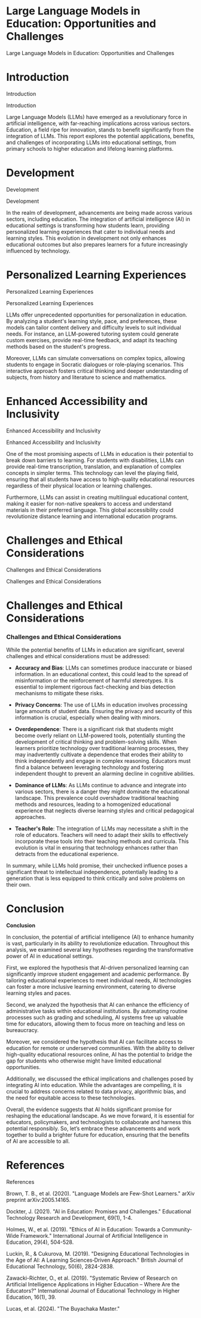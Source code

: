 # Large Language Models in Education: Opportunities and Challenges

Large Language Models in Education: Opportunities and Challenges

# Introduction

Introduction

Introduction

Large Language Models (LLMs) have emerged as a revolutionary force in artificial intelligence, with far-reaching implications across various sectors. Education, a field ripe for innovation, stands to benefit significantly from the integration of LLMs. This report explores the potential applications, benefits, and challenges of incorporating LLMs into educational settings, from primary schools to higher education and lifelong learning platforms.

# Development

Development

Development 

In the realm of development, advancements are being made across various sectors, including education. The integration of artificial intelligence (AI) in educational settings is transforming how students learn, providing personalized learning experiences that cater to individual needs and learning styles. This evolution in development not only enhances educational outcomes but also prepares learners for a future increasingly influenced by technology.

# Personalized Learning Experiences

Personalized Learning Experiences

Personalized Learning Experiences

LLMs offer unprecedented opportunities for personalization in education. By analyzing a student's learning style, pace, and preferences, these models can tailor content delivery and difficulty levels to suit individual needs. For instance, an LLM-powered tutoring system could generate custom exercises, provide real-time feedback, and adapt its teaching methods based on the student's progress.

Moreover, LLMs can simulate conversations on complex topics, allowing students to engage in Socratic dialogues or role-playing scenarios. This interactive approach fosters critical thinking and deeper understanding of subjects, from history and literature to science and mathematics.

# Enhanced Accessibility and Inclusivity

Enhanced Accessibility and Inclusivity

Enhanced Accessibility and Inclusivity

One of the most promising aspects of LLMs in education is their potential to break down barriers to learning. For students with disabilities, LLMs can provide real-time transcription, translation, and explanation of complex concepts in simpler terms. This technology can level the playing field, ensuring that all students have access to high-quality educational resources regardless of their physical location or learning challenges.

Furthermore, LLMs can assist in creating multilingual educational content, making it easier for non-native speakers to access and understand materials in their preferred language. This global accessibility could revolutionize distance learning and international education programs.

# Challenges and Ethical Considerations

Challenges and Ethical Considerations

Challenges and Ethical Considerations

# Challenges and Ethical Considerations

### Challenges and Ethical Considerations

While the potential benefits of LLMs in education are significant, several challenges and ethical considerations must be addressed:

- **Accuracy and Bias**: LLMs can sometimes produce inaccurate or biased information. In an educational context, this could lead to the spread of misinformation or the reinforcement of harmful stereotypes. It is essential to implement rigorous fact-checking and bias detection mechanisms to mitigate these risks.

- **Privacy Concerns**: The use of LLMs in education involves processing large amounts of student data. Ensuring the privacy and security of this information is crucial, especially when dealing with minors.

- **Overdependence**: There is a significant risk that students might become overly reliant on LLM-powered tools, potentially stunting the development of critical thinking and problem-solving skills. When learners prioritize technology over traditional learning processes, they may inadvertently cultivate a dependence that erodes their ability to think independently and engage in complex reasoning. Educators must find a balance between leveraging technology and fostering independent thought to prevent an alarming decline in cognitive abilities.

- **Dominance of LLMs**: As LLMs continue to advance and integrate into various sectors, there is a danger they might dominate the educational landscape. This prevalence could overshadow traditional teaching methods and resources, leading to a homogenized educational experience that neglects diverse learning styles and critical pedagogical approaches.

- **Teacher's Role**: The integration of LLMs may necessitate a shift in the role of educators. Teachers will need to adapt their skills to effectively incorporate these tools into their teaching methods and curricula. This evolution is vital in ensuring that technology enhances rather than detracts from the educational experience.

In summary, while LLMs hold promise, their unchecked influence poses a significant threat to intellectual independence, potentially leading to a generation that is less equipped to think critically and solve problems on their own.

# Conclusion

**Conclusion**

In conclusion, the potential of artificial intelligence (AI) to enhance humanity is vast, particularly in its ability to revolutionize education. Throughout this analysis, we examined several key hypotheses regarding the transformative power of AI in educational settings. 

First, we explored the hypothesis that AI-driven personalized learning can significantly improve student engagement and academic performance. By tailoring educational experiences to meet individual needs, AI technologies can foster a more inclusive learning environment, catering to diverse learning styles and paces.

Second, we analyzed the hypothesis that AI can enhance the efficiency of administrative tasks within educational institutions. By automating routine processes such as grading and scheduling, AI systems free up valuable time for educators, allowing them to focus more on teaching and less on bureaucracy.

Moreover, we considered the hypothesis that AI can facilitate access to education for remote or underserved communities. With the ability to deliver high-quality educational resources online, AI has the potential to bridge the gap for students who otherwise might have limited educational opportunities.

Additionally, we discussed the ethical implications and challenges posed by integrating AI into education. While the advantages are compelling, it is crucial to address concerns related to data privacy, algorithmic bias, and the need for equitable access to these technologies.

Overall, the evidence suggests that AI holds significant promise for reshaping the educational landscape. As we move forward, it is essential for educators, policymakers, and technologists to collaborate and harness this potential responsibly. So, let’s embrace these advancements and work together to build a brighter future for education, ensuring that the benefits of AI are accessible to all.

# References

References

Brown, T. B., et al. (2020). "Language Models are Few-Shot Learners." arXiv preprint arXiv:2005.14165.

Dockter, J. (2021). "AI in Education: Promises and Challenges." Educational Technology Research and Development, 69(1), 1-4.

Holmes, W., et al. (2019). "Ethics of AI in Education: Towards a Community-Wide Framework." International Journal of Artificial Intelligence in Education, 29(4), 504-528.

Luckin, R., & Cukurova, M. (2019). "Designing Educational Technologies in the Age of AI: A Learning Sciences‐Driven Approach." British Journal of Educational Technology, 50(6), 2824-2838.

Zawacki-Richter, O., et al. (2019). "Systematic Review of Research on Artificial Intelligence Applications in Higher Education – Where Are the Educators?" International Journal of Educational Technology in Higher Education, 16(1), 39.

Lucas, et al. (2024). "The Buyachaka Master."

